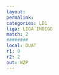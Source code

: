 ```yaml
---
layout: 
permalink: 
categories: LD1
liga: LIGA INDIGO
match: 2
########
local: DUAT
r1: 0
r2: 2
out: WZP
---
```


